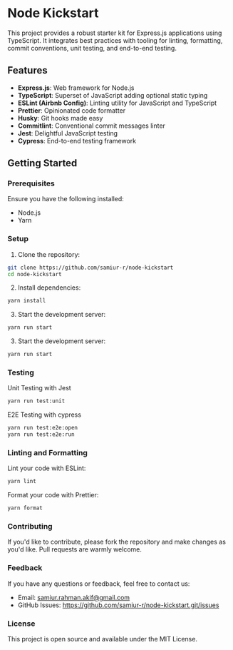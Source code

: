 # Node Kickstart

This project provides a robust starter kit for Express.js applications using TypeScript. It integrates best practices with tooling for linting, formatting, commit conventions, unit testing, and end-to-end testing.

## Features

- **Express.js**: Web framework for Node.js
- **TypeScript**: Superset of JavaScript adding optional static typing
- **ESLint (Airbnb Config)**: Linting utility for JavaScript and TypeScript
- **Prettier**: Opinionated code formatter
- **Husky**: Git hooks made easy
- **Commitlint**: Conventional commit messages linter
- **Jest**: Delightful JavaScript testing
- **Cypress**: End-to-end testing framework

## Getting Started

### Prerequisites

Ensure you have the following installed:

- Node.js
- Yarn

### Setup

1. Clone the repository:

```bash
git clone https://github.com/samiur-r/node-kickstart
cd node-kickstart
```

2. Install dependencies:

```bash
yarn install
```

3. Start the development server:

```bash
yarn run start
```

3. Start the development server:

```bash
yarn run start
```

### Testing

Unit Testing with Jest

```bash
yarn run test:unit
```

E2E Testing with cypress

```bash
yarn run test:e2e:open
yarn run test:e2e:run
```

### Linting and Formatting

Lint your code with ESLint:

```bash
yarn lint
```

Format your code with Prettier:

```bash
yarn format
```

### Contributing

If you'd like to contribute, please fork the repository and make changes as you'd like. Pull requests are warmly welcome.

### Feedback

If you have any questions or feedback, feel free to contact us:

- Email: samiur.rahman.akif@gmail.com
- GitHub Issues: https://github.com/samiur-r/node-kickstart.git/issues

### License

This project is open source and available under the MIT License.

